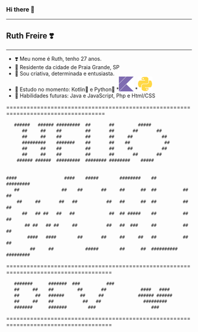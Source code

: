 ### Hi there 👋

<!--
**Ruths2/Ruths2** is a ✨ _special_ ✨ repository because its `README.md` (this file) appears on your GitHub profile.

Here are some ideas to get you started:

- 🔭 I’m currently working on ...
- 🌱 I’m currently learning ...
- 👯 I’m looking to collaborate on ...
- 🤔 I’m looking for help with ...
- 💬 Ask me about ...
- 📫 How to reach me: ...
- 😄 Pronouns: ...
- ⚡ Fun fact: ...
-->
_________________________________________________________ 

## **Ruth Freire ❣️**                    

_________________________________________________________ 

- ❣️ Meu nome é Ruth, tenho 27 anos.
- 🌆 Residente da cidade de Praia Grande, SP
- 💬 Sou criativa, determinada e entusiasta.
- 🌱 Estudo no momento: Kotlin💚 e Python🧡 *<img height="40" src="https://raw.githubusercontent.com/devicons/devicon/master/icons/kotlin/kotlin-plain.svg">     *<img height="40" src="https://raw.githubusercontent.com/devicons/devicon/master/icons/python/python-plain.svg">
- 🚀 Habilidades futuras: Java e JavaScript, Php e Html/CSS

===================================================================================
      

      
      
       ######   ###### #########  ##       ##         #####
          ##     ##    ##         ##       ##       ##       ##
          ##     ##    ##         ##       ##     ##           ##              
          #########    #######    ##       ##    ##             ##                         
          ##     ##    ##         ##       ##     ##           ##
          ##     ##    ##         ##       ##       ##       ##
        ###### ######  #########  ######## ########    #####    
      
                    
    ####                  ####    #####        ########    ##          #########
       ##                ##    ##       ##     ##      ##  ##          ##        ##
        ##     ##       ##   ##           ##   ##      ##  ##          ##          ##
          ##   ## ##   ##   ##             ##  ## #####    ##          ##           ##
           ## ##   ## ##     ##           ##   ##  ###     ##          ##          ##
            ####   ####        ##       ##     ##     ##   ##          ##        ##
             ##     ##            #####        ##      ##  ##########  #########
      
    
    
    
=====================================================================================
    
    
    
       #######      #######  ###          ###    
       ##     ##    ##         ##       ##             ####   ####
       ##      ##   ######      ##     ##             ###### ######
       ##     ##    ##           ##   ##                #########
       #######      #######        ###                     ###
                                                    
                                                                                                              

=====================================================================================
